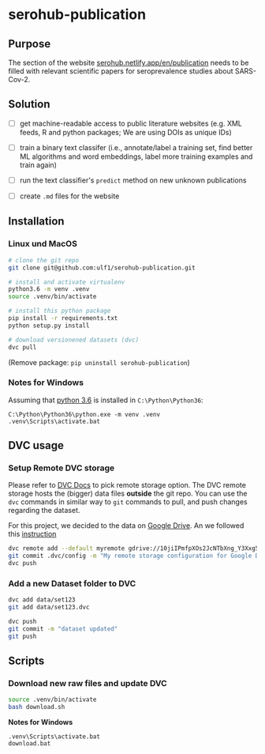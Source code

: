 # serohub-publication

## Purpose
The section of the website [serohub.netlify.app/en/publication](https://serohub.netlify.app/en/publication/) needs to be filled with relevant scientific papers for seroprevalence studies about SARS-Cov-2. 

## Solution
- [ ] get machine-readable access to public literature websites (e.g. XML feeds, R and python packages; We are using DOIs as unique IDs)
- [ ] train a binary text classifer (i.e., annotate/label a training set, find better ML algorithms and word embeddings, label more training examples and train again)
- [ ] run the text classifier's `predict` method on new unknown publications 
- [ ] create `.md` files for the website


## Installation

### Linux und MacOS

```bash
# clone the git repo
git clone git@github.com:ulf1/serohub-publication.git

# install and activate virtualenv
python3.6 -m venv .venv
source .venv/bin/activate

# install this python package
pip install -r requirements.txt
python setup.py install

# download versionened datasets (dvc)
dvc pull
```

(Remove package: `pip uninstall serohub-publication`)

### Notes for Windows
Assuming that [python 3.6](https://www.python.org/downloads/windows/) is installed in `C:\Python\Python36`:

```
C:\Python\Python36\python.exe -m venv .venv
.venv\Scripts\activate.bat
```


## DVC usage

### Setup Remote DVC storage
Please refer to [DVC Docs](https://dvc.org/doc/command-reference/remote/add#supported-storage-types) to pick remote storage option.
The DVC remote storage hosts the (bigger) data files **outside** the git repo. You can use the `dvc` commands in similar way to `git` commands to pull, and push changes regarding the dataset.

For this project, we decided to the data on [Google Drive](https://drive.google.com/drive/folders/10jiIPmfpXOs2JcNTbXng_Y3Xxg59qJyl). 
An we followed this [instruction](https://dvc.org/doc/user-guide/setup-google-drive-remote)


```bash
dvc remote add --default myremote gdrive://10jiIPmfpXOs2JcNTbXng_Y3Xxg59qJyl
git commit .dvc/config -m "My remote storage configuration for Google Drive"
dvc push
```

### Add a new Dataset folder to DVC

```bash
dvc add data/set123
git add data/set123.dvc

dvc push
git commit -m "dataset updated"
git push
```

## Scripts

### Download new raw files and update DVC
```bash
source .venv/bin/activate
bash download.sh
```

**Notes for Windows**

```
.venv\Scripts\activate.bat
download.bat
```
